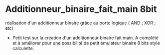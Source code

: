 # Additionneur_binaire_fait_main 8bit
réalisation d'un additionneur binaire grâce au porte logique ( AND ; XOR ; etc)
- Petit test sur la création d'un additionneur binaire fait main. A complété et à améliorer pour une possibilité de petit émulateur binaire 8 bits style calculette.
